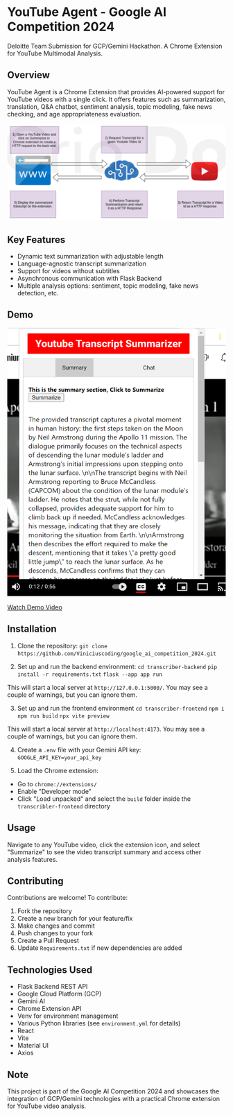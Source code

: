# YouTube Agent - Google AI Competition 2024

Deloitte Team Submission for GCP/Gemini Hackathon. A Chrome Extension for YouTube Multimodal Analysis.

## Overview

YouTube Agent is a Chrome Extension that provides AI-powered support for YouTube videos with a single click. It offers features such as summarization, translation, Q&A chatbot, sentiment analysis, topic modeling, fake news checking, and age appropriateness evaluation.

![Project Stages](/extension/images/stages.png)

## Key Features

- Dynamic text summarization with adjustable length
- Language-agnostic transcript summarization
- Support for videos without subtitles
- Asynchronous communication with Flask Backend
- Multiple analysis options: sentiment, topic modeling, fake news detection, etc.

## Demo

![Screenshot](/extension/images/screenshot-youtube-summary.png)

[Watch Demo Video](https://www.youtube.com/watch?v=bu5BQ0PadBo)

## Installation

1. Clone the repository: `git clone https://github.com/Viniciuscoding/google_ai_competition_2024.git`

2. Set up and run the backend environment: 
`cd transcriber-backend`
`pip install -r requirements.txt`
`flask --app app run`

This will start a local server at `http://127.0.0.1:5000/`. You may see a couple of warnings, but you can ignore them.


3. Set up and run the frontend environment
	`cd transcriber-frontend`
	`npm i`
	`npm run build`
	`npx vite preview`

This will start a local server at `http://localhost:4173`. You may see a couple of warnings, but you can ignore them.

4. Create a `.env` file with your Gemini API key: `GOOGLE_API_KEY=your_api_key`


5. Load the Chrome extension:

- Go to `chrome://extensions/`
- Enable "Developer mode"
- Click "Load unpacked" and select the `build` folder inside the `transcribler-frontend` directory

## Usage

Navigate to any YouTube video, click the extension icon, and select "Summarize" to see the video transcript summary and access other analysis features.

## Contributing

Contributions are welcome! To contribute:

1. Fork the repository
2. Create a new branch for your feature/fix
3. Make changes and commit
4. Push changes to your fork
5. Create a Pull Request
6. Update `Requirements.txt` if new dependencies are added

## Technologies Used

- Flask Backend REST API
- Google Cloud Platform (GCP)
- Gemini AI
- Chrome Extension API
- Venv for environment management
- Various Python libraries (see `environment.yml` for details)
- React
- Vite
- Material UI
- Axios

## Note

This project is part of the Google AI Competition 2024 and showcases the integration of GCP/Gemini technologies with a practical Chrome extension for YouTube video analysis.

